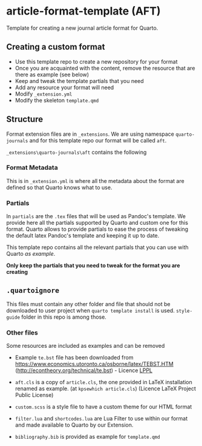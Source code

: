 # article-format-template (AFT)

Template for creating a new journal article format for Quarto.


## Creating a custom format

- Use this template repo to create a new repository for your format
- Once you are acquainted with the content, remove the resource that are there as example (see below)
- Keep and tweak the template partials that you need
- Add any resource your format will need
- Modify `_extension.yml`
- Modify the skeleton `template.qmd`

## Structure

Format extension files are in `_extensions`. We are using namespace `quarto-journals` and for this template repo our format will be called `aft`.

`_extensions\quarto-journals\aft` contains the following

### Format Metadata

This is in `_extension.yml` is where all the metadata about the format are defined so that Quarto knows what to use. 


### Partials

In `partials` are the `.tex` files that will be used as Pandoc's template. We provide here all the partials supported by Quarto and custom one for this format. 
Quarto allows to provide partials to ease the process of tweaking the default latex Pandoc's template and keeping it up to date. 

This template repo contains all the relevant partials that you can use with Quarto _as example_.

**Only keep the partials that you need to tweak for the format you are creating**

## `.quartoignore`

This files must contain any other folder and file that should not be downloaded to user project when `quarto template install` is used.
`style-guide` folder in this repo is among those.

### Other files

Some resources are included as examples and can be removed

- Example `te.bst` file has been downloaded from https://www.economics.utoronto.ca/osborne/latex/TEBST.HTM (http://econtheory.org/technical/te.bst) - Licence [LPPL](https://www.latex-project.org/lppl/)

- `aft.cls` is a copy of `article.cls`, the one provided in LaTeX installation renamed as example.  (at `kpsewhich article.cls`) (Licence LaTeX Project Public License)

- `custom.scss` is a style file to have a custom theme for our HTML format

- `filter.lua` and `shortcodes.lua` are Lua Filter to use within our format and made available to Quarto by our Extension.

- `bibliography.bib` is provided as example for `template.qmd`
